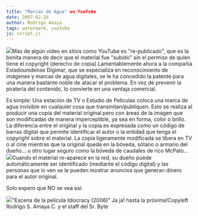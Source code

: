 ```yaml
---
title: "Marcas de Agua" en YouTube
date: 2007-02-26
author: Rodrigo Amaya
tags: watermark, youtube
js: script.js
---
```


[![](http://www.youtube.com/img/pic_youtubelogo_123x63.gif)](http://www.youtube.com/img/pic_youtubelogo_123x63.gif)Mas de algún vídeo en sitios como YouTube es "re-publicado", que es la bonita
      manera de decir que el material fue "subido" sin el permiso de quien tiene el copyright
      (derecho de copia).Lamentablemente ahora a la compañía Estadounidense Digimar, que se
      especializa en reconocimiento de imágenes y marcas de
      agua digitales, se le ha concedido la patente para una manera bastante noble de
      atacar el problema. En vez de prevenir la piratería del contenido, lo convierte en una ventaja comercial.

Es simple: Una estación de TV o Estudio de Películas coloca una marca de agua
      invisible en cualquier cosa que transmitan/publiquen. Esto se realiza al producir una copia
      del material original pero con áreas de la imagen que son modificadas de manera imperceptible,
      ya sea en forma, color o brillo. La diferencia entre el original y la copia es expresada como
      un código de barras digital que permite identificar el autor o la entidad que tenga el
      copyright sobre el material. La copia ligeramente modificada se libera en TV o al cine
      mientras que la original queda en la bóveda, sótano o armario del dueño... u otro lugar seguro
      como la bóveda de caudales de rico
      McPato...
[![](http://bp1.blogger.com/_ayvorITawE4/ReM2UOa0W_I/AAAAAAAAAJw/j6ao0S9tzfA/s400/dtv1-01.jpg)](http://bp1.blogger.com/_ayvorITawE4/ReM2UOa0W_I/AAAAAAAAAJw/j6ao0S9tzfA/s1600-h/dtv1-01.jpg)Cuando el material
      re-aparece en la red, su dueño puede automáticamente ser identificado (mediante el código
      digital) y las personas que lo ven se le pueden mostrar
      anuncios que generan dinero para el autor original.

Solo
      espero que NO se vea así:

[![](http://bp1.blogger.com/_ayvorITawE4/ReM3nOa0XAI/AAAAAAAAAJ8/9Jsr-qhNJNg/s400/idiocracy-tv2.jpg)](http://bp1.blogger.com/_ayvorITawE4/ReM3nOa0XAI/AAAAAAAAAJ8/9Jsr-qhNJNg/s1600-h/idiocracy-tv2.jpg)"Escena de la película
      Idiocracy (2006)"
Ja ja! hasta la próxima!Copyleft Rodrigo S. Amaya C. y el staff del Sr.
      Byte